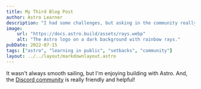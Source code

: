 ```yaml
---
title: My Third Blog Post
author: Astro Learner
description: "I had some challenges, but asking in the community really helped!"
image:
    url: "https://docs.astro.build/assets/rays.webp"
    alt: "The Astro logo on a dark background with rainbow rays."
pubDate: 2022-07-15
tags: ["astro", "learning in public", "setbacks", "community"]
layout: ../../layout/markdownlayout.astro
---
```

It wasn't always smooth sailing, but I'm enjoying building with Astro. And, the [Discord community](https://astro.build/chat) is really friendly and helpful!